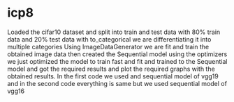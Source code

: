 # icp8


Loaded the cifar10 dataset and split into train and test data with 80% train data and 20% test data 
with to_categorical we are differentiating it into multiple categories
Using ImageDataGenerator we are fit and train the obtained image data then created the Sequential model
using the optimizers we just optimized the model to train fast and fit and trained to the Sequential model
and got the required results and plot the required graphs with the obtained results.
In the first code we used and sequential model of vgg19
and in the second code everything is same but we used sequential model of vgg16
